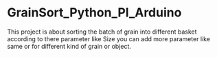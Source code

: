 # GrainSort_Python_PI_Arduino
This project is about sorting the batch of grain into different  basket according to there parameter like Size you can add more parameter like same or for different kind of grain or object.
